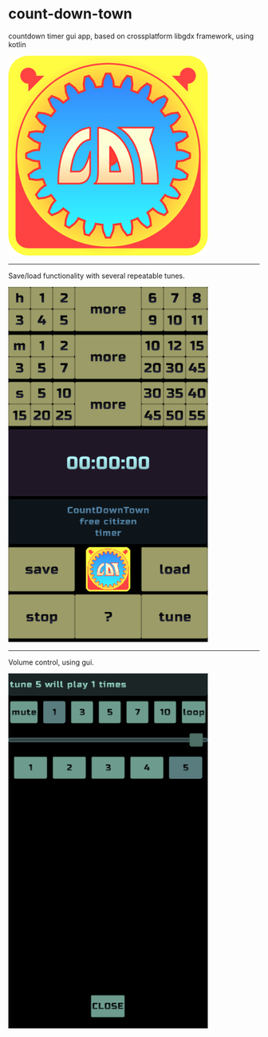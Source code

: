 # count-down-town
countdown timer gui app, based on crossplatform libgdx framework, using kotlin

<img src="temp/cdt-timer-logo.svg" width="400"/>

---
Save/load functionality with several repeatable tunes.  

<img src="temp/app.png" width="400"/>

---
Volume control, using gui.  

<img src="temp/volume.png" width="400"/>
